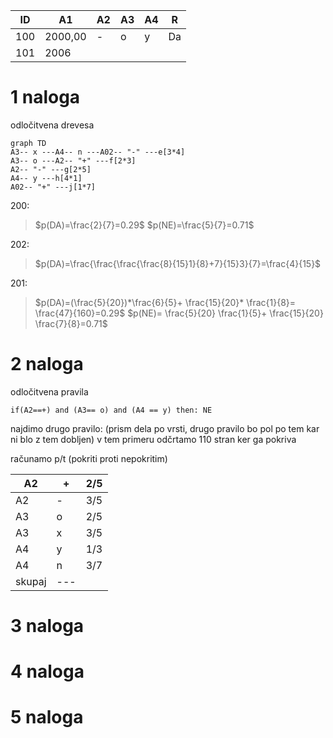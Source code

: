 | ID  | A1      | A2  | A3  | A4  | R   |
| --- | ------- | --- | --- | --- | --- |
| 100 | 2000,00 | -   | o   | y   | Da  |
| 101 | 2006        |     |     |     |     |

# 1 naloga
odločitvena drevesa
```mermaid
graph TD
A3-- x ---A4-- n ---A02-- "-" ---e[3*4]
A3-- o ---A2-- "+" ---f[2*3]
A2-- "-" ---g[2*5]
A4-- y ---h[4*1]
A02-- "+" ---j[1*7]
```
200:
>$p(DA)=\frac{2}{7}=0.29$
>$p(NE)=\frac{5}{7}=0.71$

202:
>$p(DA)=\frac{\frac{\frac{\frac{8}{15}1}{8}+7}{15}3}{7}=\frac{4}{15}$

201:
>$p(DA)=(\frac{5}{20})*\frac{6}{5}+ \frac{15}{20}* \frac{1}{8}= \frac{47}{160}=0.29$
>$p(NE)= \frac{5}{20} \frac{1}{5}+ \frac{15}{20} \frac{7}{8}=0.71$

# 2 naloga
odločitvena pravila
```
if(A2==+) and (A3== o) and (A4 == y) then: NE
```
najdimo drugo pravilo:
(prism dela po vrsti, drugo pravilo bo pol po tem kar ni blo z tem dobljen)
v tem primeru odčrtamo 110 stran ker ga pokriva

računamo p/t (pokriti proti nepokritim) 

| A2     | +   | 2/5 |
| ------ | --- | --- |
| A2     | -   | 3/5 |
| A3     | o   | 2/5 |
| A3     | x   | 3/5 |
| A4     | y   | 1/3 |
| A4     | n   | 3/7 | 
| skupaj | --- |     |

# 3 naloga
# 4 naloga
# 5 naloga
